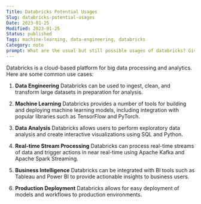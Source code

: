 ```yaml
---
Title: Databricks Potential Usages
Slug: databricks-potential-usages
Date: 2023-01-25
Modified: 2023-01-25
Status: published
Tags: machine-learning, data-engineering, databricks 
Category: note
prompt: What are the usual but still possible usages of databricks? Give me examples.
---
```

Databricks is a cloud-based platform for big data processing and analytics. Here are some common use cases:

1.  **Data Engineering**
Databricks can be used to ingest, clean, and transform large datasets in preparation for analysis.
    
2.  **Machine Learning**
Databricks provides a number of tools for building and deploying machine learning models, including integration with popular libraries such as TensorFlow and PyTorch.
    
3.  **Data Analysis**
Databricks allows users to perform exploratory data analysis and create interactive visualizations using SQL and Python.
    
4.  **Real-time Stream Processing**
Databricks can process real-time streams of data and trigger actions in near real-time using Apache Kafka and Apache Spark Streaming.
    
5.  **Business Intelligence**
Databricks can be integrated with BI tools such as Tableau and Power BI to provide actionable insights to business users.
    
6.  **Production Deployment**
Databricks allows for easy deployment of models and workflows to production environments.